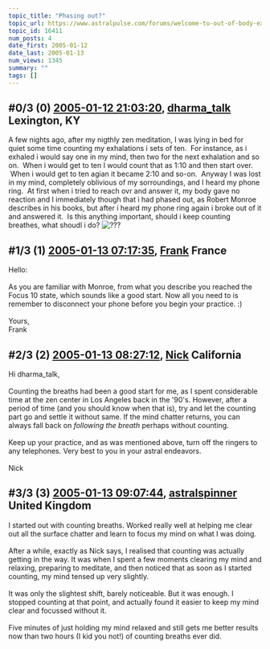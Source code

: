 ```yaml
---
topic_title: "Phasing out?"
topic_url: https://www.astralpulse.com/forums/welcome-to-out-of-body-experiences!/phasing-out
topic_id: 16411
num_posts: 4
date_first: 2005-01-12
date_last: 2005-01-13
num_views: 1345
summary: ""
tags: []
---
```


## \#0/3 (0) [2005-01-12 21:03:20](https://www.astralpulse.com/forums/index.php?msg=142573), [dharma_talk](https://www.astralpulse.com/forums/profile/?u=7999) Lexington, KY ##
<section>
A few nights ago, after my nigthly zen meditation, I was lying in bed for quiet some time counting my exhalations i sets of ten.  For instance, as i exhaled i would say one in my mind, then two for the next exhalation and so on.  When i would get to ten I would count that as 1:10 and then start over.  When i would get to ten agian it became 2:10 and so-on.  Anyway I was lost in my mind, completely oblivious of my sorroundings, and I heard my phone ring.  At first when i tried to reach ovr and answer it, my body gave no reaction and I immediately though that i had phased out, as Robert Monroe describes in his books, but after i heard my phone ring again i broke out of it and answered it.  Is this anything important, should i keep counting breathes, what shoudl i do?
<img alt="???" class="smiley" src="https://www.astralpulse.com/forums/Smileys/fugue/huh.png" title="Huh"/>
</section>

## \#1/3 (1) [2005-01-13 07:17:35](https://www.astralpulse.com/forums/index.php?msg=142626), [Frank](https://www.astralpulse.com/forums/profile/?u=359) France ##
<section>
Hello:
<br>
<br>
As you are familiar with Monroe, from what you describe you reached the Focus 10 state, which sounds like a good start. Now all you need to is remember to disconnect your phone before you begin your practice. :)
<br>
<br>
Yours,
<br>
Frank
</section>

## \#2/3 (2) [2005-01-13 08:27:12](https://www.astralpulse.com/forums/index.php?msg=142634), [Nick](https://www.astralpulse.com/forums/profile/?u=2080) California ##
<section>
Hi dharma_talk,
<br>
<br>
Counting the breaths had been a good start for me, as I spent considerable time at the zen center in Los Angeles back in the '90's. However, after a period of time (and you should know when that is), try and let the counting part go and settle it without same. If the mind chatter returns, you can always fall back on
<i>
 following the breath
</i>
perhaps without counting.
<br>
<br>
Keep up your practice, and as was mentioned above, turn off the ringers to any telephones. Very best to you in your astral endeavors.
<br>
<br>
Nick
</section>

## \#3/3 (3) [2005-01-13 09:07:44](https://www.astralpulse.com/forums/index.php?msg=142639), [astralspinner](https://www.astralpulse.com/forums/profile/?u=888) United Kingdom ##
<section>
I started out with counting breaths. Worked really well at helping me clear out all the surface chatter and learn to focus my mind on what I was doing.
<br>
<br>
After a while, exactly as Nick says, I realised that counting was actually getting in the way. It was when I spent a few moments clearing my mind and relaxing, preparing to meditate, and then noticed that as soon as I started counting, my mind tensed up very slightly.
<br>
<br>
It was only the slightest shift, barely noticeable. But it was enough. I stopped counting at that point, and actually found it easier to keep my mind clear and focussed without it.
<br>
<br>
Five minutes of just holding my mind relaxed and still gets me better results now than two hours (I kid you not!) of counting breaths ever did.
</section>